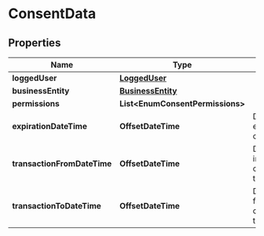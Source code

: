 

# ConsentData


## Properties

| Name | Type | Description | Notes |
|------------ | ------------- | ------------- | -------------|
|**loggedUser** | [**LoggedUser**](LoggedUser.md) |  |  |
|**businessEntity** | [**BusinessEntity**](BusinessEntity.md) |  |  |
|**permissions** | **List&lt;EnumConsentPermissions&gt;** |  |  |
|**expirationDateTime** | **OffsetDateTime** | Data e hora de expiração do consentimento |  |
|**transactionFromDateTime** | **OffsetDateTime** | Data e hora de início para consulta de transações |  [optional] |
|**transactionToDateTime** | **OffsetDateTime** | Data e hora de fim para consulta de transações |  [optional] |




